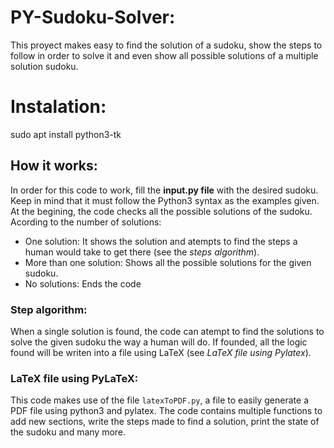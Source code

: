 # PY-Sudoku-Solver:

This proyect makes easy to find the solution of a sudoku, show the steps to follow in order to solve it and even show all possible solutions of a multiple solution sudoku.



# Instalation:
sudo apt install python3-tk




## How it works:
In order for this code to work, fill the **input.py file** with the desired sudoku. Keep in mind that it must follow the Python3 syntax as the examples given.
At the begining, the code checks all the possible solutions of the sudoku. Acording to the number of solutions:
- One solution: It shows the solution and atempts to find the steps a human would take to get there (see the *steps algorithm*).
- More than one solution: Shows all the possible solutions for the given sudoku.
- No solutions: Ends the code

### Step algorithm:
When a single solution is found, the code can atempt to find the solutions to solve the given sudoku the way a human will do. If founded, all the logic found will be writen into a file using LaTeX (see *LaTeX file using Pylatex*).

### LaTeX file using PyLaTeX:
This code makes use of the file `latexToPDF.py`, a file to easily generate a PDF file using python3 and pylatex. The code contains multiple functions to add new sections, write the steps made to find a solution, print the state of the sudoku and many more. 
